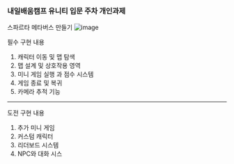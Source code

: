 ### 내일배움캠프 유니티 입문 주차 개인과제
스파르타 메타버스 만들기
![image](https://github.com/user-attachments/assets/202b4ab1-c516-4908-82fb-9f4f35692b5b)

필수 구현 내용
1. 캐릭터 이동 및 맵 탐색
2. 맵 설계 및 상호작용 영역
3. 미니 게임 실행 과 점수 시스템
5. 게임 종료 및 복귀
6. 카메라 추적 기능

---

도전 구현 내용
1. 추가 미니 게임
2. 커스텀 캐릭터
3. 리더보드 시스템
4. NPC와 대화 시스
   
